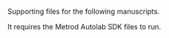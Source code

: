 Supporting files for the following manuscripts. 


It requires the Metrod Autolab SDK files to run.
